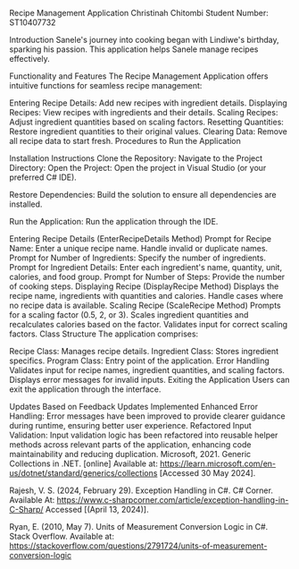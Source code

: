 Recipe Management Application
Christinah Chitombi
Student Number: ST10407732

Introduction
Sanele's journey into cooking began with Lindiwe's birthday, sparking his passion. This application helps Sanele manage recipes effectively.

Functionality and Features
The Recipe Management Application offers intuitive functions for seamless recipe management:

Entering Recipe Details: Add new recipes with ingredient details.
Displaying Recipes: View recipes with ingredients and their details.
Scaling Recipes: Adjust ingredient quantities based on scaling factors.
Resetting Quantities: Restore ingredient quantities to their original values.
Clearing Data: Remove all recipe data to start fresh.
Procedures to Run the Application

Installation Instructions
Clone the Repository:
Navigate to the Project Directory:
Open the Project:
Open the project in Visual Studio (or your preferred C# IDE).

Restore Dependencies:
Build the solution to ensure all dependencies are installed.

Run the Application:
Run the application through the IDE.

Entering Recipe Details (EnterRecipeDetails Method)
Prompt for Recipe Name: Enter a unique recipe name. Handle invalid or duplicate names.
Prompt for Number of Ingredients: Specify the number of ingredients.
Prompt for Ingredient Details: Enter each ingredient's name, quantity, unit, calories, and food group.
Prompt for Number of Steps: Provide the number of cooking steps.
Displaying Recipe (DisplayRecipe Method)
Displays the recipe name, ingredients with quantities and calories.
Handle cases where no recipe data is available.
Scaling Recipe (ScaleRecipe Method)
Prompts for a scaling factor (0.5, 2, or 3).
Scales ingredient quantities and recalculates calories based on the factor.
Validates input for correct scaling factors.
Class Structure
The application comprises:

Recipe Class: Manages recipe details.
Ingredient Class: Stores ingredient specifics.
Program Class: Entry point of the application.
Error Handling
Validates input for recipe names, ingredient quantities, and scaling factors.
Displays error messages for invalid inputs.
Exiting the Application
Users can exit the application through the interface.

Updates Based on Feedback
Updates Implemented
Enhanced Error Handling: Error messages have been improved to provide clearer guidance during runtime, ensuring better user experience.
Refactored Input Validation: Input validation logic has been refactored into reusable helper methods across relevant parts of the application, enhancing code maintainability and reducing duplication.
Microsoft, 2021. Generic Collections in .NET. [online] Available at: https://learn.microsoft.com/en-us/dotnet/standard/generics/collections [Accessed 30 May 2024].

Rajesh, V. S. (2024, February 29). Exception Handling in C#. C# Corner. Available At: https://www.c-sharpcorner.com/article/exception-handling-in-C-Sharp/ Accessed [(April 13, 2024)].

Ryan, E. (2010, May 7). Units of Measurement Conversion Logic in C#. Stack Overflow. Available at: https://stackoverflow.com/questions/2791724/units-of-measurement-conversion-logic
